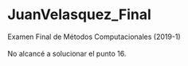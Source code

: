# JuanVelasquez_Final
Examen Final de Métodos Computacionales (2019-1) <br>
<br>
No alcancé a solucionar el punto 16.
